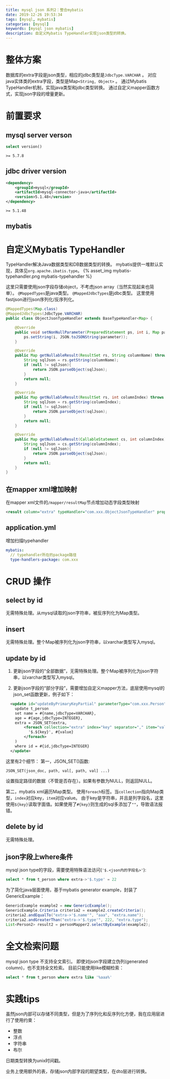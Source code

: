 ```yaml
---
title: mysql json 系列2：整合mybatis
date: 2019-12-26 19:53:34
tags: [mysql, mybatis]
categories: [mysql]
keywords: [mysql json mybatis]
description: 自定义Mybatis TypeHandler实现json类型的转换。
---
```


# 整体方案

数据库的extra字段是json类型，相应的jdbc类型是`JdbcType.VARCHAR` 。 
对应java实体类的extra字段，类型是Map`<String, Object>` 。 
通过Mybatis TypeHandler机制，实现java类型和jdbc类型转换。 
通过自定义mapper函数方式，实现json字段的增量更新。

<!-- more -->

# 前置要求

## mysql server verson

```sql
select version()
```
`>= 5.7.8`

## jdbc driver version

```xml
<dependency>
    <groupId>mysql</groupId>
    <artifactId>mysql-connector-java</artifactId>
    <version>5.1.48</version>
</dependency>
```
`>= 5.1.48`

## mybatis 

# 自定义Mybatis TypeHandler

TypeHandler解决Java数据类型和DB数据类型的转换。
mybatis提供一堆默认实现，具体见`org.apache.ibatis.type`。
{% asset_img mybatis-typehandler.png mybatis-typehandler %}

这里只需要使用json字段存储object，不考虑json array（当然实现起来也简单）。
`@MappedTypes`是java类型。
`@MappedJdbcTypes`是jdbc类型。
这里使用fastjson进行json序列化/反序列化。
```java
@MappedTypes(Map.class)
@MappedJdbcTypes(JdbcType.VARCHAR)
public class ObjectJsonTypeHandler extends BaseTypeHandler<Map> {

    @Override
    public void setNonNullParameter(PreparedStatement ps, int i, Map parameter, JdbcType jdbcType) throws SQLException {
        ps.setString(i, JSON.toJSONString(parameter));
    }

    @Override
    public Map getNullableResult(ResultSet rs, String columnName) throws SQLException {
        String sqlJson = rs.getString(columnName);
        if (null != sqlJson){
            return JSON.parseObject(sqlJson);
        }
        return null;
    }

    @Override
    public Map getNullableResult(ResultSet rs, int columnIndex) throws SQLException {
        String sqlJson = rs.getString(columnIndex);
        if (null != sqlJson){
            return JSON.parseObject(sqlJson);
        }
        return null;
    }

    @Override
    public Map getNullableResult(CallableStatement cs, int columnIndex) throws SQLException {
        String sqlJson = cs.getString(columnIndex);
        if (null != sqlJson){
            return JSON.parseObject(sqlJson);
        }
        return null;
    }
}
```

## 在mapper xml增加映射

在mapper xml文件的`/mapper/resultMap`节点增加动态字段类型映射
```xml
<result column="extra" typeHandler="com.xxx.ObjectJsonTypeHandler" property="extra" />
```

## application.yml

增加扫描typehandler
```yml
mybatis:
  // typehandler所在的package路径
  type-handlers-package: com.xxx
```

# CRUD 操作

## select by id

无需特殊处理。从mysql读取的json字符串，被反序列化为Map类型。

## insert 

无需特殊处理。整个Map被序列化为json字符串，以varchar类型写入mysql。

## update by id

1. 更新json字段的“全部数据”，无需特殊处理。整个Map被序列化为json字符串，以varchar类型写入mysql。

2. 更新json字段的“部分字段”，需要增加自定义mapper方法，底层使用mysql的json_set函数更新，例子如下：

```xml
  <update id="updateByPrimaryKeyPartial" parameterType="com.xxx.Person">
    update t_person
    set name = #{name,jdbcType=VARCHAR},
    age = #{age,jdbcType=INTEGER},
    extra = JSON_SET(extra,
        <foreach collection="extra" index="key" separator="," item="value">
          '$.${key}', #{value}
        </foreach>
    )
    where id = #{id,jdbcType=INTEGER}
  </update>
```

这里有2个细节：
第一，JSON_SET()函数:
```
JSON_SET(json_doc, path, val[, path, val] ...)
```
设置指定路径的数据（不管是否存在）。如果有参数为NULL，则返回NULL。

第二，mybatis xml遍历Map类型。
使用`foreach`标签。当`collection`指向Map类型，`index`对应key，`item`对应value。
由于key是字符串，并且是列字段名，这里使用`${key}`读取字面值。如果使用了`#{key}`则生成的sql多添加了`""`，导致语法报错。

## delete by id

无需特殊处理。

## json字段上where条件

mysql json type的字段，需要使用特殊语法访问(`'$.<json内的字段名>'`):
```sql
select * from t_person where extra->'$.type' = 22
```

为了简化java层面使用，基于mybatis generator example，封装了GenericExample：
```java
GenericExample example2 = new GenericExample();
GenericExample.Criteria criteria2 = example2.createCriteria();
criteria2.andEqualTo("extra->'$.name'", "aaa", "extra.name");
criteria2.andGreaterThan("extra->'$.type'", 222, "extra.type");
List<Person2> result2 = personMapper2.selectByExample(example2);
```

# 全文检索问题

mysql json type 不支持全文索引。
即使对json字段建立伪列(generated column)，也不支持全文检索。
目前只能使用like模糊检索：
```sql
select * from t_person where extra like '%aaa%'
```

# 实践tips

虽然json内部可以存储不同类型，但是为了序列化和反序列化方便，我在应用层进行了使用约束：
- 整数
- 浮点
- 字符串
- 布尔

日期类型转换为unix时间戳。

业务上使用额外的表，存储json内部字段的期望类型，在dto层进行转换。